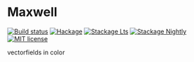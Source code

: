 # Maxwell

[![Build status](https://img.shields.io/travis/Nolrai/Maxwell.svg?logo=travis)](https://travis-ci.org/Nolrai/Maxwell)
[![Hackage](https://img.shields.io/hackage/v/Maxwell.svg?logo=haskell)](https://hackage.haskell.org/package/Maxwell)
[![Stackage Lts](http://stackage.org/package/Maxwell/badge/lts)](http://stackage.org/lts/package/Maxwell)
[![Stackage Nightly](http://stackage.org/package/Maxwell/badge/nightly)](http://stackage.org/nightly/package/Maxwell)
[![MIT license](https://img.shields.io/badge/license-MIT-blue.svg)](LICENSE)

vectorfields in color
